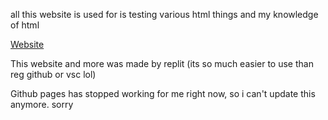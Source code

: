 all this website is used for is testing various html things and my knowledge of html

[Website](https://discoveryx64.github.io/Html-website-testing/)

This website and more was made by replit (its so much easier to use than reg github or vsc lol)

Github pages has stopped working for me right now, so i can't update this anymore. sorry
